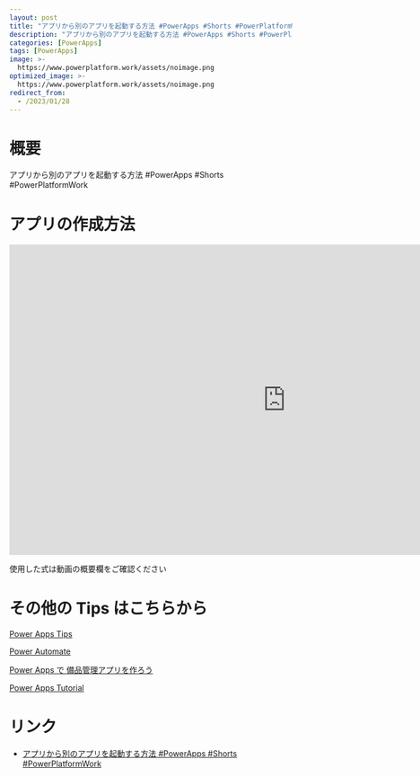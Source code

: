 ```yaml
---
layout: post
title: "アプリから別のアプリを起動する方法 #PowerApps #Shorts #PowerPlatformWork"
description: "アプリから別のアプリを起動する方法 #PowerApps #Shorts #PowerPlatformWorkを動画で分かりやすく解説"
categories: [PowerApps]
tags: [PowerApps]
image: >-
  https://www.powerplatform.work/assets/noimage.png
optimized_image: >-
  https://www.powerplatform.work/assets/noimage.png
redirect_from:
  - /2023/01/28
---
```



#  概要

アプリから別のアプリを起動する方法 #PowerApps #Shorts #PowerPlatformWork


# アプリの作成方法

<iframe width="983" height="553" src="https://www.youtube.com/embed/UO6IaRCtfss" title="YouTube video player" frameborder="0" allow="accelerometer; autoplay; clipboard-write; encrypted-media; gyroscope; picture-in-picture" allowfullscreen></iframe>


使用した式は動画の概要欄をご確認ください


# その他の Tips はこちらから

[Power Apps Tips](https://www.youtube.com/watch?v=VrAQf3JQ7yM&list=PLVhFi1fb3DqakSLVMn22DDcySXh9jtzi- )


[Power Automate](https://www.youtube.com/watch?v=-YnJYT0ASEM&list=PLVhFi1fb3Dqbzic6GieqnLFgD3aTj-eHA)


[Power Apps で 備品管理アプリを作ろう](https://www.youtube.com/playlist?list=PLVhFi1fb3DqZM3HKb8Hea6XEL96990Fyn)


[Power Apps Tutorial](https://www.youtube.com/playlist?list=PLVhFi1fb3DqalxpL974VvAJvV4iWoSbe_)


# リンク


- [アプリから別のアプリを起動する方法 #PowerApps #Shorts #PowerPlatformWork](https://www.youtube.com/watch?v=UO6IaRCtfss)

